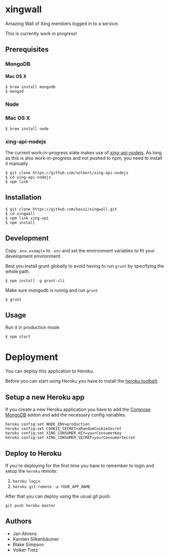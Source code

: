 xingwall
========

Amazing Wall of Xing members logged in to a service.

This is currently work in progress!

## Prerequisites

### MongoDB

#### Mac OS X

```
$ brew install mongodb
$ mongod
```

### Node

### Mac OS X

```
$ brew install node
```

### xing-api-nodejs

The current work-in-progress state makes use of [xing-api-nodejs](https://github.com/volkert/xing-api-nodejs).
As long as this is also work-in-progress and not pushed to npm, you need to install it manually

```
$ git clone https://github.com/volkert/xing-api-nodejs
$ cd xing-api-nodejs
$ npm link
```

## Installation

```
$ git clone https://github.com/kassi/xingwall.git
$ cd xingwall
$ npm link xing-xpi
$ npm install
```

## Development

Copy `.env.example` to `.env` and set the environment variables to fit your development environment.

Best you install grunt globally to avoid having to run `grunt` by specifying the whole path.

```
$ npm install -g grunt-cli
```

Make sure mongodb is runnig and run `grunt`

```
$ grunt
```

## Usage

Run it in production mode

```
$ npm start
```

# Deployment

You can deploy this application to Heroku.

Before you can start using Heroku you have to install the [heroku toolbelt](https://toolbelt.heroku.com/).

## Setup a new Heroku app

If you create a new Heroku application you have to add the [Compose MongoDB](https://addons.heroku.com/mongohq) addon
and add the necessary config variables.

```
heroku config:set NODE_ENV=production
heroku config:set COOKIE_SECRET=aRandomCookieSecret
heroku config:set XING_CONSUMER_KEY=yourConsumerKey
heroku config:set XING_CONSUMER_SECRET=yourConsumerSecret
```

## Deploy to Heroku

If you're deploying for the first time you have to remember to login and setup the `heroku` remote:

1. `heroku login`
2. `heroku git:remote -a YOUR_APP_NAME`

After that you can deploy using the usual git push:

```
git push heroku master
```

## Authors

* Jan Ahrens
* Karsten Silkenbäumer
* Blake Simpson
* Volker Tietz
